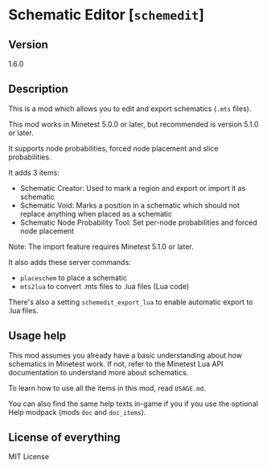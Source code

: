 # Schematic Editor [`schemedit`]

## Version
1.6.0

## Description
This is a mod which allows you to edit and export schematics (`.mts` files).

This mod works in Minetest 5.0.0 or later, but recommended is version 5.1.0
or later.

It supports node probabilities, forced node placement and slice probabilities.

It adds 3 items:

* Schematic Creator: Used to mark a region and export or import it as schematic
* Schematic Void: Marks a position in a schematic which should not replace anything when placed as a schematic
* Schematic Node Probability Tool: Set per-node probabilities and forced node placement

Note: The import feature requires Minetest 5.1.0 or later.

It also adds these server commands:

* `placeschem` to place a schematic
* `mts2lua` to convert .mts files to .lua files (Lua code)

There's also a setting `schemedit_export_lua` to enable automatic export to .lua files.

## Usage help
This mod assumes you already have a basic understanding about how schematics in Minetest work.
If not, refer to the Minetest Lua API documentation to understand more about schematics.

To learn how to use all the items in this mod, read `USAGE.md`.

You can also find the same help texts in-game if you if you use the optional Help modpack
(mods `doc` and `doc_items`).

## License of everything
MIT License
